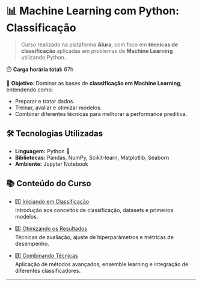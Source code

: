 # 📊 Machine Learning com Python: Classificação  

> Curso realizado na plataforma **Alura**, com foco em **técnicas de classificação** aplicadas em problemas de **Machine Learning** utilizando Python.  

⏱️ **Carga horária total:** 67h  


🎯 **Objetivo**:   Dominar as bases de **classificação em Machine Learning**, entendendo como:  
- Preparar e tratar dados.  
- Treinar, avaliar e otimizar modelos.  
- Combinar diferentes técnicas para melhorar a performance preditiva.  

## 🛠️ Tecnologias Utilizadas  

- **Linguagem:** Python 🐍  
- **Bibliotecas:** Pandas, NumPy, Scikit-learn, Matplotlib, Seaborn  
- **Ambiente:** Jupyter Notebook  

## 📚 Conteúdo do Curso  

- [1️⃣ Iniciando em Classificação](./iniciando_classificacao/iniciando_em_classificacao/main.md)  
  Introdução aos conceitos de classificação, datasets e primeiros modelos.  

- [2️⃣ Otimizando os Resultados](./iniciando_classificacao/otimizando_resultados/main.md)  
  Técnicas de avaliação, ajuste de hiperparâmetros e métricas de desempenho.  

- [3️⃣ Combinando Técnicas](./iniciando_classificacao/combinando_tecnicas/main.md)  
  Aplicação de métodos avançados, ensemble learning e integração de diferentes classificadores.  

---


